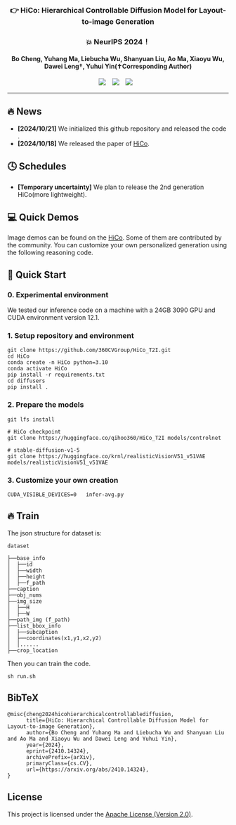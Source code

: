 

### <div align="center">👉 HiCo: Hierarchical Controllable Diffusion Model for Layout-to-image Generation<div> 
### <div align="center"> 💥 NeurIPS 2024！ <div> 
#### <div align="center"> Bo Cheng, Yuhang Ma, Liebucha Wu, Shanyuan Liu, Ao Ma, Xiaoyu Wu, Dawei Leng†, Yuhui Yin(✝Corresponding Author) <div> 

<div align="center">
  <a href="https://360cvgroup.github.io/HiCo_T2I/"><img src="https://img.shields.io/static/v1?label=Project%20Page&message=Github&color=blue&logo=github-pages"></a> &ensp;
  <a href="https://arxiv.org/abs/2410.14324"><img src="https://img.shields.io/static/v1?label=Paper&message=Arxiv:HiCo&color=red&logo=arxiv"></a> &ensp;
  <a href=""><img src="https://img.shields.io/static/v1?label=App&message=ComfyUI&&color=green"></a> &ensp;
</div>

---
## 🔥 News 
- **[2024/10/21]** We initialized this github repository and released the code .
- **[2024/10/18]** We released the paper of [HiCo](https://arxiv.org/abs/2410.14324).

## 🕓 Schedules
- **[Temporary uncertainty]** We plan to release the 2nd generation HiCo(more lightweight).

## 💻 Quick Demos
Image demos can be found on the [HiCo](https://360cvgroup.github.io/HiCo_T2I/). Some of them are contributed by the community. You can customize your own personalized generation using the following reasoning code.

## 🔧 Quick Start
### 0. Experimental environment
We tested our inference code on a machine with a 24GB 3090 GPU and CUDA environment version 12.1.

### 1. Setup repository and environment
```
git clone https://github.com/360CVGroup/HiCo_T2I.git
cd HiCo
conda create -n HiCo python=3.10
conda activate HiCo
pip install -r requirements.txt
cd diffusers
pip install .
```
### 2. Prepare the models
```
git lfs install

# HiCo checkpoint
git clone https://huggingface.co/qihoo360/HiCo_T2I models/controlnet

# stable-diffusion-v1-5
git clone https://huggingface.co/krnl/realisticVisionV51_v51VAE models/realisticVisionV51_v51VAE
```
### 3. Customize your own creation
```
CUDA_VISIBLE_DEVICES=0   infer-avg.py
```
## 🔥 Train

The json structure for dataset is:
```
dataset

├──base_info 
│  ├──id
│  ├──width
│  ├──height
│  ├──f_path
├──caption  
├──obj_nums  
├──img_size  
│  ├──H
│  ├──W
├──path_img (f_path)
├──list_bbox_info
│  ├──subcaption
│  ├──coordinates(x1,y1,x2,y2)
│  │......
├──crop_location

```
Then you can train the code.
```
sh run.sh
```

## BibTeX
```
@misc{cheng2024hicohierarchicalcontrollablediffusion,
      title={HiCo: Hierarchical Controllable Diffusion Model for Layout-to-image Generation}, 
      author={Bo Cheng and Yuhang Ma and Liebucha Wu and Shanyuan Liu and Ao Ma and Xiaoyu Wu and Dawei Leng and Yuhui Yin},
      year={2024},
      eprint={2410.14324},
      archivePrefix={arXiv},
      primaryClass={cs.CV},
      url={https://arxiv.org/abs/2410.14324}, 
}
```
## License
This project is licensed under the [Apache License (Version 2.0)](https://github.com/modelscope/modelscope/blob/master/LICENSE).

